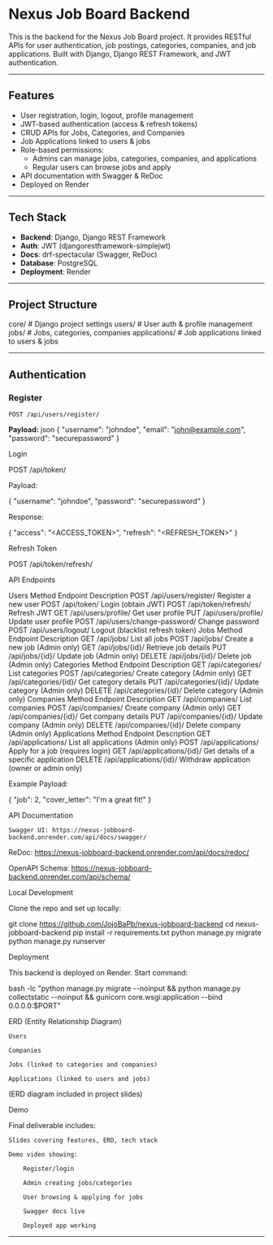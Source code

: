 # Nexus Job Board Backend

This is the backend for the Nexus Job Board project. It provides RESTful APIs for user authentication, job postings, categories, companies, and job applications. Built with Django, Django REST Framework, and JWT authentication.

---

## Features

- User registration, login, logout, profile management
- JWT-based authentication (access & refresh tokens)
- CRUD APIs for Jobs, Categories, and Companies
- Job Applications linked to users & jobs
- Role-based permissions:
  - Admins can manage jobs, categories, companies, and applications
  - Regular users can browse jobs and apply
- API documentation with Swagger & ReDoc
- Deployed on Render

---

## Tech Stack

- **Backend**: Django, Django REST Framework
- **Auth**: JWT (djangorestframework-simplejwt)
- **Docs**: drf-spectacular (Swagger, ReDoc)
- **Database**: PostgreSQL
- **Deployment**: Render

---

## Project Structure

core/ # Django project settings
users/ # User auth & profile management
jobs/ # Jobs, categories, companies
applications/ # Job applications linked to users & jobs


---

## Authentication

### Register
`POST /api/users/register/`

**Payload:**
json
{
  "username": "johndoe",
  "email": "john@example.com",
  "password": "securepassword"
}

Login

POST /api/token/

Payload:

{
  "username": "johndoe",
  "password": "securepassword"
}

Response:

{
  "access": "<ACCESS_TOKEN>",
  "refresh": "<REFRESH_TOKEN>"
}

Refresh Token

POST /api/token/refresh/

 API Endpoints

Users
Method	Endpoint	Description
POST	/api/users/register/	Register a new user
POST	/api/token/	Login (obtain JWT)
POST	/api/token/refresh/	Refresh JWT
GET	/api/users/profile/	Get user profile
PUT	/api/users/profile/	Update user profile
POST	/api/users/change-password/	Change password
POST	/api/users/logout/	Logout (blacklist refresh token)
Jobs
Method	Endpoint	Description
GET	/api/jobs/	List all jobs
POST	/api/jobs/	Create a new job (Admin only)
GET	/api/jobs/{id}/	Retrieve job details
PUT	/api/jobs/{id}/	Update job (Admin only)
DELETE	/api/jobs/{id}/	Delete job (Admin only)
Categories
Method	Endpoint	Description
GET	/api/categories/	List categories
POST	/api/categories/	Create category (Admin only)
GET	/api/categories/{id}/	Get category details
PUT	/api/categories/{id}/	Update category (Admin only)
DELETE	/api/categories/{id}/	Delete category (Admin only)
Companies
Method	Endpoint	Description
GET	/api/companies/	List companies
POST	/api/companies/	Create company (Admin only)
GET	/api/companies/{id}/	Get company details
PUT	/api/companies/{id}/	Update company (Admin only)
DELETE	/api/companies/{id}/	Delete company (Admin only)
Applications
Method	Endpoint	Description
GET	/api/applications/	List all applications (Admin only)
POST	/api/applications/	Apply for a job (requires login)
GET	/api/applications/{id}/	Get details of a specific application
DELETE	/api/applications/{id}/	Withdraw application (owner or admin only)

Example Payload:

{
  "job": 2,
  "cover_letter": "I'm a great fit!"
}

 API Documentation

    Swagger UI: https://nexus-jobboard-backend.onrender.com/api/docs/swagger/

ReDoc: https://nexus-jobboard-backend.onrender.com/api/docs/redoc/

OpenAPI Schema: https://nexus-jobboard-backend.onrender.com/api/schema/

 Local Development

Clone the repo and set up locally:

git clone https://github.com/JojoBaPb/nexus-jobboard-backend
cd nexus-jobboard-backend
pip install -r requirements.txt
python manage.py migrate
python manage.py runserver

 Deployment

This backend is deployed on Render.
Start command:

bash -lc "python manage.py migrate --noinput && python manage.py collectstatic --noinput && gunicorn core.wsgi:application --bind 0.0.0.0:$PORT"

 ERD (Entity Relationship Diagram)

    Users

    Companies

    Jobs (linked to categories and companies)

    Applications (linked to users and jobs)

(ERD diagram included in project slides)

 Demo

Final deliverable includes:

    Slides covering features, ERD, tech stack

    Demo video showing:

        Register/login

        Admin creating jobs/categories

        User browsing & applying for jobs

        Swagger docs live

        Deployed app working


---
